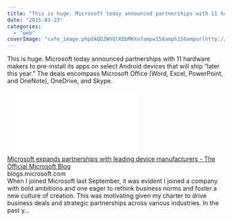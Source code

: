```yaml
---
title: "This is huge. Microsoft today announced partnerships with 11 hardware makers to..."
date: "2015-03-23"
categories: 
  - "web"
coverImage: "safe_image.phpdAQDZWVQlKDbMKXo7ampw158amph158ampurlhttp://mscorp.blob_.core_.windows.net/mscorpmedia/2015/03/peggyjohnson.jpg"
---
```


This is huge. Microsoft today announced partnerships with 11 hardware makers to pre-install its apps on select Android devices that will ship “later this year.” The deals encompass Microsoft Office (Word, Excel, PowerPoint, and OneNote), OneDrive, and Skype.  
  
[![](images/safe_image.php?d=AQDZWVQlKDbMKXo7&w=158&h=158&url=http%3A%2F%2Fmscorp.blob.core.windows.net%2Fmscorpmedia%2F2015%2F03%2Fpeggyjohnson.jpg)](http://l.facebook.com/l.php?u=http%3A%2F%2Fblogs.microsoft.com%2Fblog%2F2015%2F03%2F23%2Fmicrosoft-expands-partnerships-with-leading-device-manufacturers%2F&h=LAQF89cDs&s=1)  
[Microsoft expands partnerships with leading device manufacturers - The Official Microsoft Blog](http://l.facebook.com/l.php?u=http%3A%2F%2Fblogs.microsoft.com%2Fblog%2F2015%2F03%2F23%2Fmicrosoft-expands-partnerships-with-leading-device-manufacturers%2F&h=LAQF89cDs&s=1)  
blogs.microsoft.com  
When I joined Microsoft last September, it was evident I joined a company with bold ambitions and one eager to rethink business norms and foster a new culture of creation. This was motivating given my charter to drive business deals and strategic partnerships across various industries. In the past y…
